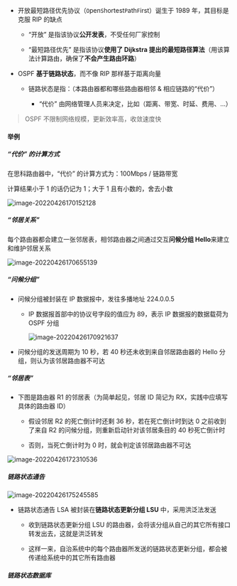 - 开放最短路径优先协议（`O`pen`S`hortest`P`ath`F`irst）诞生于 1989 年，其目标是克服 RIP 的缺点

  - “开放” 是指该协议**公开发表**，不受任何厂家控制

  - “最短路径优先” 是指该协议**使用了 Dijkstra 提出的最短路径算法**（用该算法计算路由，确保了**不会产生路由环路**）

- OSPF **基于链路状态**，而不像 RIP 那样基于距离向量

  - 链路状态是指：（本路由器都和哪些路由器相邻 & 相应链路的“代价”）

    - “代价” 由网络管理人员来决定，比如（距离、带宽、时延、费用、...）

> OSPF 不限制网络规模，更新效率高，收敛速度快

#### 举例

##### “代价” 的计算方式

在思科路由器中，“代价” 的计算方式为：100Mbps / 链路带宽

计算结果小于 1 的话仍记为 1；大于 1 且有小数的，舍去小数

![image-20220426170152128](https://aliyun-oss-lpj.oss-cn-qingdao.aliyuncs.com/images/by-picgo/image-20220426170152128.png)

##### “邻居关系”

每个路由器都会建立一张邻居表，相邻路由器之间通过交互**问候分组 Hello**来建立和维护邻居关系

![image-20220426170655139](https://aliyun-oss-lpj.oss-cn-qingdao.aliyuncs.com/images/by-picgo/image-20220426170655139.png)

##### “问候分组”

- 问候分组被封装在 IP 数据报中，发往多播地址 224.0.0.5

  - IP 数据报首部中的协议号字段的值应为 89，表示 IP 数据报的数据载荷为 OSPF 分组

    ![image-20220426170921637](https://aliyun-oss-lpj.oss-cn-qingdao.aliyuncs.com/images/by-picgo/image-20220426170921637.png)

- 问候分组的发送周期为 10 秒，若 40 秒还未收到来自邻居路由器的 Hello 分组，则认为该邻居路由器不可达

##### “邻居表”

- 下图是路由器 R1 的邻居表（为简单起见，邻居 ID 简记为 RX，实践中应填写具体的路由器 ID）

  - 假设邻居 R2 的死亡倒计时还剩 36 秒，若在死亡倒计时到达 0 之前收到了来自 R2 的问候分组，则重新启动针对该邻居条目的 40 秒死亡倒计时

  - 否则，当死亡倒计时为 0 时，就会判定该邻居路由器不可达

![image-20220426172310536](https://aliyun-oss-lpj.oss-cn-qingdao.aliyuncs.com/images/by-picgo/image-20220426172310536.png)

##### 链路状态通告

![image-20220426175245585](https://aliyun-oss-lpj.oss-cn-qingdao.aliyuncs.com/images/by-picgo/image-20220426175245585.png)

- 链路状态通告 LSA 被封装在**链路状态更新分组 LSU** 中，采用洪泛法发送

  - 收到链路状态更新分组 LSU 的路由器，会将该分组从自己的其它所有接口转发出去，这就是洪泛转发

  - 这样一来，自治系统中的每个路由器所发送的链路状态更新分组，都会被传递给系统中的其它所有路由器

##### 链路状态数据库


